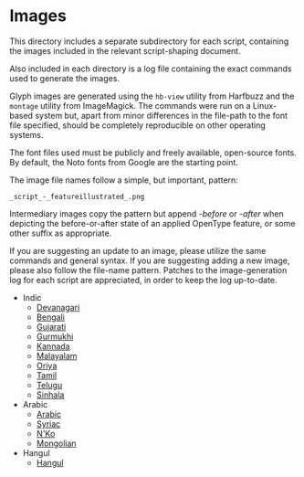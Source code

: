 # Images #

This directory includes a separate subdirectory for each script,
containing the images included in the relevant script-shaping document.

Also included in each directory is a log file containing the exact
commands used to generate the images.

Glyph images are generated using the `hb-view` utility from Harfbuzz
and the `montage` utility from ImageMagick. The commands were run on a
Linux-based system but, apart from minor differences in the file-path
to the font file specified, should be completely reproducible on other
operating systems.

The font files used must be publicly and freely available, open-source
fonts. By default, the Noto fonts from Google are the starting point.

The image file names follow a simple, but important, pattern:

    _script_-_featureillustrated_.png
	
Intermediary images copy the pattern but append _-before_ or _-after_
when depicting the before-or-after state of an applied OpenType
feature, or some other suffix as appropriate.

If you are suggesting an update to an image, please utilize the same
commands and general syntax. If you are suggesting adding a new image,
please also follow the file-name pattern. Patches to the image-generation log for
each script are appreciated, in order to keep the log up-to-date.

  - Indic
      - [Devanagari](devanagari/devanagari-image-generation-log.md)
      - [Bengali](bengali/bengali-image-generation-log.md)
      - [Gujarati](gujarati/gujarati-image-generation-log.md)
      - [Gurmukhi](gurmukhi/gurmukhi-image-generation-log.md)
      - [Kannada](kannada/kannada-image-generation-log.md)
      - [Malayalam](malayalam/malayalam-image-generation-log.md)
      - [Oriya](oriya/oriya-image-generation-log.md)
      - [Tamil](tamil/tamil-image-generation-log.md)
      - [Telugu](telugu/telugu-image-generation-log.md)
      - [Sinhala](sinhala/sinhala-image-generation-log.md)
  - Arabic
      - [Arabic](arabic/arabic-image-generation-log.md)
      - [Syriac](syriac/syriac-image-generation-log.md)
      - [N'Ko](nko/nko-image-generation-log.md)
      - [Mongolian](mongolian/mongolian-image-generation-log.md)
  - Hangul
      - [Hangul](hangul/hangul-image-generation-log.md)
